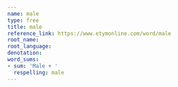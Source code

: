 ```yaml
---
name: male
type: free
title: male
reference_link: https://www.etymonline.com/word/male
root_name: 
root_language: 
denotation: 
word_sums:
- sum: 'Male + '
  respelling: male
---
```

